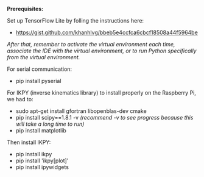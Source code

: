 **Prerequisites:**

Set up TensorFlow Lite by folling the instructions here:
* https://gist.github.com/khanhlvg/bbeb5e4ccfca6cbcf18508a44f5964be

*After that, remember to activate the virtual environment each time, associate the IDE with the virtual environment, or to run Python specifically from the virtual environment.*

For serial communication:
* pip install pyserial

For IKPY (inverse kinematics library) to install properly on the Raspberry Pi, we had to:
* sudo apt-get install gfortran libopenblas-dev cmake 
* pip install scipy==1.8.1 -v *(recommend -v to see progress because this will take a long time to run)*
* pip install matplotlib

Then install IKPY:
* pip install ikpy
* pip install 'ikpy[plot]'
* pip install ipywidgets

